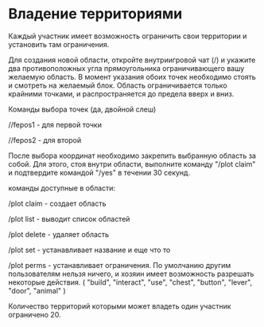 # Владение территориями



Каждый участник имеет возможность ограничить свои территории и установить там ограничения. 



Для создания новой области, откройте внутриигровой чат (/) и укажите два противоположных угла прямоугольника ограничивающего вашу желаемую область. В момент указания обоих точек необходимо стоять и смотреть на желаемый блок. Область ограничивается только крайними точками, и распространяется до предела вверх и вниз.

Команды выбора точек (да, двойной слеш)

//fepos1 - для первой точки

//fepos2 - для второй

После выбора координат необходимо закрепить выбранную область за собой. Для этого, стоя внутри области, выполните команду "/plot claim" и подтвердите командой "/yes" в течении 30 секунд.



команды доступные в области:

/plot claim - создает область

/plot list - выводит список областей

/plot delete - удаляет область

/plot set - устанавливает название и еще что то

/plot perms - устанавливает ограничения. По умолчанию другим пользователям нельзя ничего, и хозяин имеет возможность разрешать некоторые действия. ( "build", "interact", "use", "chest", "button", "lever", "door", "animal" )





Количество территорий которыми может владеть один участник ограничено 20.